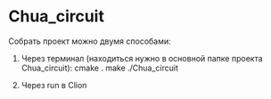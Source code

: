 # Chua_circuit

Собрать проект можно двумя способами:
1) Через терминал (находиться нужно в основной папке проекта Chua_circuit): 
cmake .
make
./Chua_circuit

2) Через run в Clion